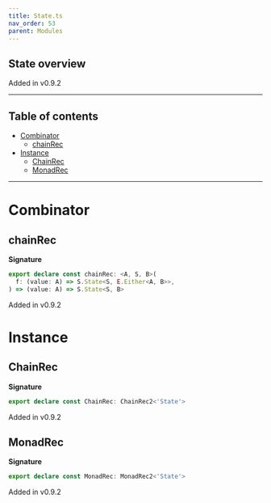 ```yaml
---
title: State.ts
nav_order: 53
parent: Modules
---
```


## State overview

Added in v0.9.2

---

<h2 class="text-delta">Table of contents</h2>

- [Combinator](#combinator)
  - [chainRec](#chainrec)
- [Instance](#instance)
  - [ChainRec](#chainrec)
  - [MonadRec](#monadrec)

---

# Combinator

## chainRec

**Signature**

```ts
export declare const chainRec: <A, S, B>(
  f: (value: A) => S.State<S, E.Either<A, B>>,
) => (value: A) => S.State<S, B>
```

Added in v0.9.2

# Instance

## ChainRec

**Signature**

```ts
export declare const ChainRec: ChainRec2<'State'>
```

Added in v0.9.2

## MonadRec

**Signature**

```ts
export declare const MonadRec: MonadRec2<'State'>
```

Added in v0.9.2

